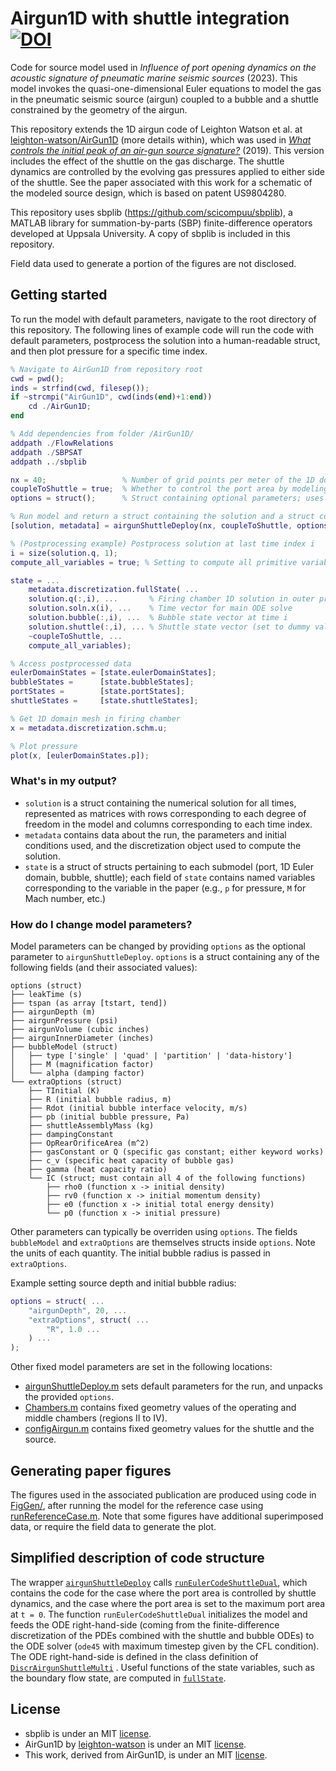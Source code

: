 # Airgun1D with shuttle integration [![DOI](https://zenodo.org/badge/DOI/10.5281/zenodo.7465897.svg)](https://doi.org/10.5281/zenodo.7465897)

Code for source model used in *Influence of port opening dynamics on the acoustic signature of pneumatic marine seismic sources* (2023). This model invokes the quasi-one-dimensional Euler equations to model the gas in the pneumatic seismic source (airgun) coupled to a bubble and a shuttle constrained by the geometry of the airgun.

This repository extends the 1D airgun code of Leighton Watson et al. at [leighton-watson/AirGun1D](https://github.com/leighton-watson/AirGun1D) (more details within), which was used in [*What controls the initial peak of an air-gun source signature?*](https://library.seg.org/doi/full/10.1190/geo2018-0298.1) (2019). This version includes the effect of the shuttle on the gas discharge. The shuttle dynamics are controlled by the evolving gas pressures applied to either side of the shuttle. See the paper associated with this work for a schematic of the modeled source design, which is based on patent US9804280.

This repository uses sbplib (https://github.com/scicompuu/sbplib), a MATLAB library for summation-by-parts (SBP) finite-difference operators developed at Uppsala University. A copy of sbplib is included in this repository.

Field data used to generate a portion of the figures are not disclosed.

## Getting started

To run the model with default parameters, navigate to the root directory of this repository. The following lines of example code will run the code with default parameters, postprocess the solution into a human-readable struct, and then plot pressure for a specific time index.

```matlab
% Navigate to AirGun1D from repository root
cwd = pwd();
inds = strfind(cwd, filesep());
if ~strcmpi("AirGun1D", cwd(inds(end)+1:end))
    cd ./AirGun1D;
end

% Add dependencies from folder /AirGun1D/
addpath ./FlowRelations
addpath ./SBPSAT
addpath ../sbplib

nx = 40;                 % Number of grid points per meter of the 1D domain of the firing chamber
coupleToShuttle = true;  % Whether to control the port area by modeling the shuttle dynamics (true/false)
options = struct();      % Struct containing optional parameters; uses only default parameters when empty

% Run model and return a struct containing the solution and a struct containing the parameters used in the run
[solution, metadata] = airgunShuttleDeploy(nx, coupleToShuttle, options);

% (Postprocessing example) Postprocess solution at last time index i
i = size(solution.q, 1);
compute_all_variables = true; % Setting to compute all primitive variables in the 1D firing chamber

state = ...
    metadata.discretization.fullState( ...
    solution.q(:,i), ...       % Firing chamber 1D solution in outer product ordering, at time i
    solution.soln.x(i), ...    % Time vector for main ODE solve
    solution.bubble(:,i), ...  % Bubble state vector at time i
    solution.shuttle(:,i), ... % Shuttle state vector (set to dummy value [] if coupleToShuttle==false)
    ~coupleToShuttle, ...
    compute_all_variables);

% Access postprocessed data
eulerDomainStates = [state.eulerDomainStates];
bubbleStates =      [state.bubbleStates];
portStates =        [state.portStates];
shuttleStates =     [state.shuttleStates];

% Get 1D domain mesh in firing chamber
x = metadata.discretization.schm.u;

% Plot pressure
plot(x, [eulerDomainStates.p]);
```

### What's in my output?

* `solution` is a struct containing the numerical solution for all times, represented as matrices with rows corresponding to each degree of freedom in the model and columns corresponding to each time index.
* `metadata` contains data about the run, the parameters and initial conditions used, and the discretization object used to compute the solution.
* `state` is a struct of structs pertaining to each submodel (port, 1D Euler domain, bubble, shuttle); each field of `state` contains named variables corresponding to the variable in the paper (e.g., `p` for pressure, `M` for Mach number, etc.)

### How do I change model parameters?

Model parameters can be changed by providing `options` as the optional parameter to `airgunShuttleDeploy`. `options` is a struct containing any of the following fields (and their associated values):
```
options (struct)
├── leakTime (s)
├── tspan (as array [tstart, tend])
├── airgunDepth (m)
├── airgunPressure (psi)
├── airgunVolume (cubic inches)
├── airgunInnerDiameter (inches)
├── bubbleModel (struct)
│   ├── type ['single' | 'quad' | 'partition' | 'data-history']
│   ├── M (magnification factor)
│   └── alpha (damping factor)
└── extraOptions (struct)
    ├── TInitial (K)
    ├── R (initial bubble radius, m)
    ├── Rdot (initial bubble interface velocity, m/s)
    ├── pb (initial bubble pressure, Pa)
    ├── shuttleAssemblyMass (kg)
    ├── dampingConstant
    ├── OpRearOrificeArea (m^2)
    ├── gasConstant or Q (specific gas constant; either keyword works)
    ├── c_v (specific heat capacity of bubble gas)
    ├── gamma (heat capacity ratio)
    └── IC (struct; must contain all 4 of the following functions)
        ├── rho0 (function x -> initial density)
        ├── rv0 (function x -> initial momentum density)
        ├── e0 (function x -> initial total energy density)
        └── p0 (function x -> initial pressure)
```
Other parameters can typically be overriden using `options`. The fields `bubbleModel` and `extraOptions` are themselves structs inside `options`. Note the units of each quantity. The initial bubble radius is passed in `extraOptions`.

Example setting source depth and initial bubble radius:
```matlab
options = struct( ...
    "airgunDepth", 20, ...
    "extraOptions", struct( ...
        "R", 1.0 ...
    ) ...
);
```

Other fixed model parameters are set in the following locations:
* [airgunShuttleDeploy.m](/AirGun1D/airgunShuttleDeploy.m) sets default parameters for the run, and unpacks the provided `options`.
* [Chambers.m](/AirGun1D/Chambers.m) contains fixed geometry values of the operating and middle chambers (regions II to IV).
* [configAirgun.m](/AirGun1D/SBPSAT/configAirgun.m) contains fixed geometry values for the shuttle and the source.

## Generating paper figures

The figures used in the associated publication are produced using code in [FigGen/](/AirGun1D/FigGen/), after running the model for the reference case using [runReferenceCase.m](/AirGun1D/Postprocess/runReferenceCase.m). Note that some figures have additional superimposed data, or require the field data to generate the plot.

## Simplified description of code structure

The wrapper [`airgunShuttleDeploy`](/AirGun1D/airgunShuttleDeploy.m
) calls [`runEulerCodeShuttleDual`](/AirGun1D/SBPSAT/runEulerCodeShuttleDual.m), which contains the code for the case where the port area is controlled by shuttle dynamics, and the case where the port area is set to the maximum port area at `t = 0`. The function `runEulerCodeShuttleDual` initializes the model and feeds the ODE right-hand-side (coming from the finite-difference discretization of the PDEs combined with the shuttle and bubble ODEs) to the ODE solver (`ode45` with maximum timestep given by the CFL condition). The ODE right-hand-side is defined in the class definition of [`DiscrAirgunShuttleMulti`](AirGun1D/SBPSAT/@DiscrAirgunShuttleMulti/DiscrAirgunShuttleMulti.m) . Useful functions of the state variables, such as the boundary flow state, are computed in [`fullState`](AirGun1D/SBPSAT/@DiscrAirgunShuttleMulti/fullState.m).

## License
* sbplib is under an MIT [license](/sbplib/LICENSE.txt).
* AirGun1D by [leighton-watson](https://github.com/leighton-watson/AirGun1D) is under an MIT [license](AirGun1D/license_AirGun1D.txt).
* This work, derived from AirGun1D, is under an MIT [license](AirGun1D/license_Airgun1DShuttle.txt).
